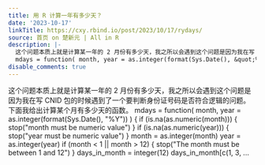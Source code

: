 ```yaml
---
title: 用 R 计算一年有多少天？
date: '2023-10-17'
linkTitle: https://cxy.rbind.io/post/2023/10/17/rydays/
source: 首页 on 楚新元 | All in R
description: |-
  这个问题本质上就是计算某一年的 2 月份有多少天，我之所以会遇到这个问题是因为我在写 CNID 包的时候遇到了一个要判断身份证号码是否符合逻辑的问题。下面我给出计算某个月有多少天的函数。
  mdays = function( month, year = as.integer(format(Sys.Date(), &quot;%Y&quot;)) ) { if (is.na(as.numeric(month))) { stop(&quot;month must be numeric value&quot;) } if (is.na(as.numeric(year))) { stop(&quot;year must be numeric value&quot;) } month = as.integer(month) year = as.integer(year) if (month &lt; 1 || month &gt; 12) { stop(&quot;The month must be between 1 and 12&quot;) } days_in_month = integer(12) days_in_month[c(1, 3, ...
disable_comments: true
---
```

这个问题本质上就是计算某一年的 2 月份有多少天，我之所以会遇到这个问题是因为我在写 CNID 包的时候遇到了一个要判断身份证号码是否符合逻辑的问题。下面我给出计算某个月有多少天的函数。
mdays = function( month, year = as.integer(format(Sys.Date(), &quot;%Y&quot;)) ) { if (is.na(as.numeric(month))) { stop(&quot;month must be numeric value&quot;) } if (is.na(as.numeric(year))) { stop(&quot;year must be numeric value&quot;) } month = as.integer(month) year = as.integer(year) if (month &lt; 1 || month &gt; 12) { stop(&quot;The month must be between 1 and 12&quot;) } days_in_month = integer(12) days_in_month[c(1, 3, ...